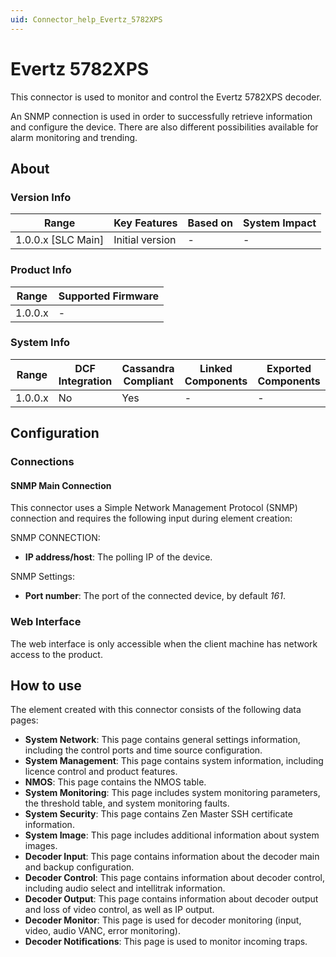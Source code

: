 ```yaml
---
uid: Connector_help_Evertz_5782XPS
---
```


# Evertz 5782XPS

This connector is used to monitor and control the Evertz 5782XPS decoder.

An SNMP connection is used in order to successfully retrieve information and configure the device. There are also different possibilities available for alarm monitoring and trending.

## About

### Version Info

| **Range**            | **Key Features** | **Based on** | **System Impact** |
|----------------------|------------------|--------------|-------------------|
| 1.0.0.x \[SLC Main\] | Initial version  | \-           | \-                |

### Product Info

| **Range** | **Supported Firmware** |
|-----------|------------------------|
| 1.0.0.x   | \-                     |

### System Info

| **Range** | **DCF Integration** | **Cassandra Compliant** | **Linked Components** | **Exported Components** |
|-----------|---------------------|-------------------------|-----------------------|-------------------------|
| 1.0.0.x   | No                  | Yes                     | \-                    | \-                      |

## Configuration

### Connections

#### SNMP Main Connection

This connector uses a Simple Network Management Protocol (SNMP) connection and requires the following input during element creation:

SNMP CONNECTION:

- **IP address/host**: The polling IP of the device.

SNMP Settings:

- **Port number**: The port of the connected device, by default *161*.

### Web Interface

The web interface is only accessible when the client machine has network access to the product.

## How to use

The element created with this connector consists of the following data pages:

- **System Network**: This page contains general settings information, including the control ports and time source configuration.
- **System Management**: This page contains system information, including licence control and product features.
- **NMOS**: This page contains the NMOS table.
- **System Monitoring**: This page includes system monitoring parameters, the threshold table, and system monitoring faults.
- **System Security**: This page contains Zen Master SSH certificate information.
- **System Image**: This page includes additional information about system images.
- **Decoder Input**: This page contains information about the decoder main and backup configuration.
- **Decoder Control**: This page contains information about decoder control, including audio select and intellitrak information.
- **Decoder Output**: This page contains information about decoder output and loss of video control, as well as IP output.
- **Decoder Monitor**: This page is used for decoder monitoring (input, video, audio VANC, error monitoring).
- **Decoder Notifications**: This page is used to monitor incoming traps.
